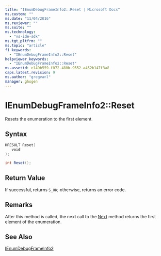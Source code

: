 ```yaml
---
title: "IEnumDebugFrameInfo2::Reset | Microsoft Docs"
ms.custom: ""
ms.date: "11/04/2016"
ms.reviewer: ""
ms.suite: ""
ms.technology: 
  - "vs-ide-sdk"
ms.tgt_pltfrm: ""
ms.topic: "article"
f1_keywords: 
  - "IEnumDebugFrameInfo2::Reset"
helpviewer_keywords: 
  - "IEnumDebugFrameInfo2::Reset"
ms.assetid: e149b559-f072-480b-9552-a452b147f3a8
caps.latest.revision: 9
ms.author: "gregvanl"
manager: ghogen
---
```

# IEnumDebugFrameInfo2::Reset
Resets the enumeration to the first element.  
  
## Syntax  
  
```cpp  
HRESULT Reset(  
   void  
);  
```  
  
```csharp  
int Reset();  
```  
  
## Return Value  
 If successful, returns `S_OK`; otherwise, returns an error code.  
  
## Remarks  
 After this method is called, the next call to the [Next](../../../extensibility/debugger/reference/ienumdebugframeinfo2-next.md) method returns the first element of the enumeration.  
  
## See Also  
 [IEnumDebugFrameInfo2](../../../extensibility/debugger/reference/ienumdebugframeinfo2.md)